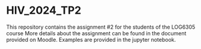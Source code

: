 # HIV_2024_TP2
This repository contains the assignment #2 for the students of the LOG6305 course
More details about the assignment can be found in the document provided on Moodle. Examples are provided in the jupyter notebook.
